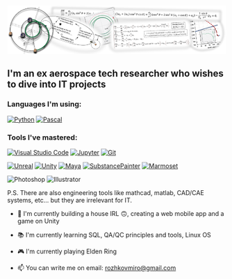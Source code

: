 [![Header](https://github.com/Daikon46/daikon46/blob/main/assets/Header.png)](https://scholar.google.com/citations?hl=en&user=0fEUrf4AAAAJ)

## I'm an ex aerospace tech researcher who wishes to dive into IT projects

### Languages I'm using:
[![Python](https://img.shields.io/badge/-Python-090909?style=for-the-badge&logo=python)](https://replit.com/@daikongg/MuChiChi-Bot)
[![Pascal](https://img.shields.io/badge/-Delphi/Pascal-090909?style=for-the-badge&logo=Delphi)](https://github.com/Daikon46/Pontryagin_EP)

### Tools I've mastered:
[![Visual Studio Code](https://custom-icon-badges.demolab.com/badge/VS%20Code-090909.svg?style=for-the-badge&logo=vsc&logoColor=24acf2)](#)
[![Jupyter](https://img.shields.io/badge/-Jupyter-090909?style=for-the-badge&logo=Jupyter)](https://colab.research.google.com/drive/164cuaejP26-pExq-jXxQry63-u_lT0g7?authuser=1)
[![Git](https://img.shields.io/badge/-Git-090909?style=for-the-badge&logo=Git)](https://github.com/Daikon46)

[![Unreal](https://img.shields.io/badge/-Unreal-090909?style=for-the-badge&logo=UnrealEngine)](https://bloodmoonangel.itch.io/synchro)
[![Unity](https://img.shields.io/badge/-Unity-090909?style=for-the-badge&logo=Unity)](https://learn.unity.com/u/5de23311edbc2a19413ab9e3?tab=profile)
[![Maya](https://img.shields.io/badge/-Maya-090909?style=for-the-badge&logo=AutodeskMaya)](https://www.artstation.com/artwork/Wm5R9J)
[![SubstancePainter](https://img.shields.io/badge/-Substance_3D_Painter-090909.svg?style=for-the-badge&logo=data:image/svg%2bxml;base64,aHR0cHM6Ly9naXRodWIuY29tL0RhaWtvbjQ2L2RhaWtvbjQ2L2Jsb2IvbWFpbi9hc3NldHMvTG9nb19QYWludGVyLnN2Zw==)](https://www.artstation.com/artwork/Qn6Dv4)
[![Marmoset](https://img.shields.io/badge/-Marmoset-090909.svg?style=for-the-badge&logo=data:image/svg%2bxml;base64,aHR0cHM6Ly9naXRodWIuY29tL0RhaWtvbjQ2L2RhaWtvbjQ2L2Jsb2IvbWFpbi9hc3NldHMvTG9nb19NYXJtb3NldC5zdmc=)](https://www.artstation.com/artwork/wJwzNg)

![Photoshop](https://img.shields.io/badge/-Photoshop-090909.svg?style=for-the-badge&logo=data:image/svg%2bxml;base64,aHR0cHM6Ly9naXRodWIuY29tL0RhaWtvbjQ2L2RhaWtvbjQ2L2Jsb2IvbWFpbi9hc3NldHMvTG9nb19QaG90b3Nob3Auc3Zn)
![Illustrator](https://img.shields.io/badge/-Illustrator-090909.svg?style=for-the-badge&logo=data:image/svg%2bxml;base64,aHR0cHM6Ly9naXRodWIuY29tL0RhaWtvbjQ2L2RhaWtvbjQ2L2Jsb2IvbWFpbi9hc3NldHMvTG9nb19pbGx1c3RyYXRvci5zdmc=)

P.S. There are also engineering tools like mathcad, matlab, CAD/CAE systems, etc... but they are irrelevant for IT.

- 🔨 I'm currently building a house IRL 🙃, creating a web mobile app and a game on Unity

- 📚 I'm currently learning SQL, QA/QC principles and tools, Linux OS

- 🎮 I'm currently playing Elden Ring

- 📫 You can write me on email: rozhkovmiro@gmail.com